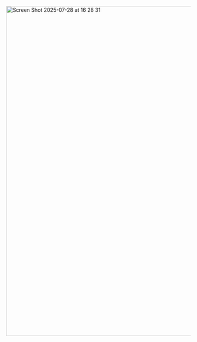 <img width="1440" height="900" alt="Screen Shot 2025-07-28 at 16 28 31" src="https://github.com/user-attachments/assets/1b9bbc1a-57ad-4e74-8e88-87096554d2b5" />
